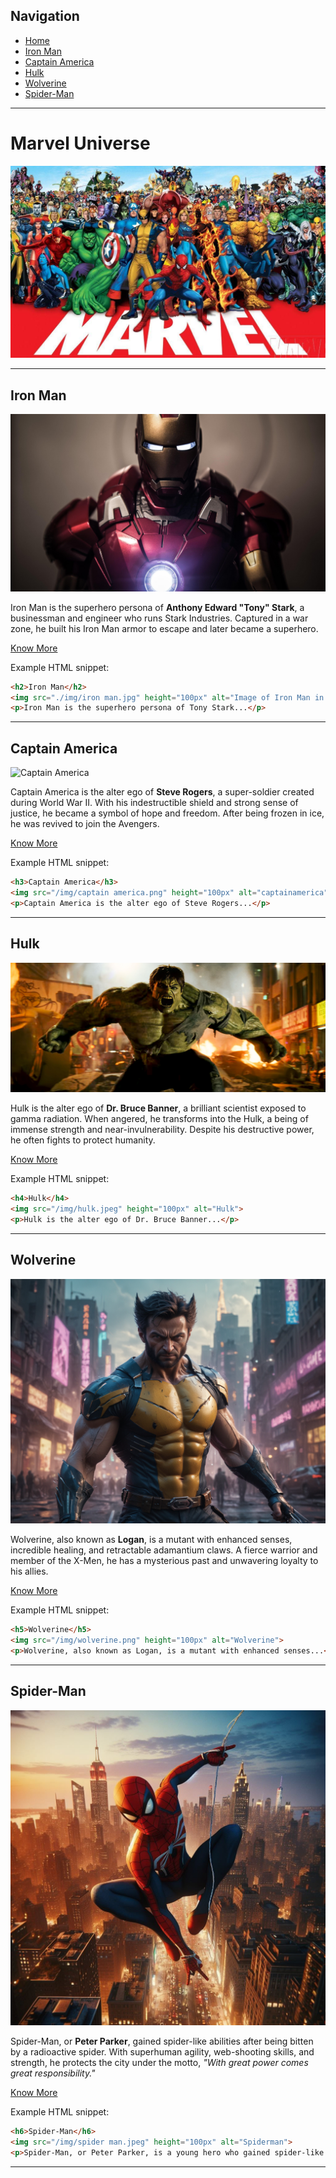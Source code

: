  ## Navigation

- [Home](index.html)
- [Iron Man](ironman.html)
- [Captain America](captainamerica.html)
- [Hulk](hulk.html)
- [Wolverine](wolverine.html)
- [Spider-Man](spiderman.html)

---

# Marvel Universe
![Marvel Universe](marvelUniverse.jpg)

---

## Iron Man

![Iron Man](./img/iron%20man.jpg)

Iron Man is the superhero persona of **Anthony Edward "Tony" Stark**, a businessman and engineer who runs Stark Industries. Captured in a war zone, he built his Iron Man armor to escape and later became a superhero.

[Know More](ironman.html)

Example HTML snippet:
```html
<h2>Iron Man</h2>
<img src="./img/iron man.jpg" height="100px" alt="Image of Iron Man in armor">
<p>Iron Man is the superhero persona of Tony Stark...</p>
```

---

## Captain America

![Captain America](/img/captain%20america.png)

Captain America is the alter ego of **Steve Rogers**, a super-soldier created during World War II. With his indestructible shield and strong sense of justice, he became a symbol of hope and freedom. After being frozen in ice, he was revived to join the Avengers.

[Know More](captainamerica.html)

Example HTML snippet:
```html
<h3>Captain America</h3>
<img src="/img/captain america.png" height="100px" alt="captainamerica">
<p>Captain America is the alter ego of Steve Rogers...</p>
```

---

## Hulk

![Hulk](/img/hulk.jpeg)

Hulk is the alter ego of **Dr. Bruce Banner**, a brilliant scientist exposed to gamma radiation. When angered, he transforms into the Hulk, a being of immense strength and near-invulnerability. Despite his destructive power, he often fights to protect humanity.

[Know More](hulk.html)

Example HTML snippet:
```html
<h4>Hulk</h4>
<img src="/img/hulk.jpeg" height="100px" alt="Hulk">
<p>Hulk is the alter ego of Dr. Bruce Banner...</p>
```

---

## Wolverine

![Wolverine](/img/wolverine.png)

Wolverine, also known as **Logan**, is a mutant with enhanced senses, incredible healing, and retractable adamantium claws. A fierce warrior and member of the X-Men, he has a mysterious past and unwavering loyalty to his allies.

[Know More](Wolverine.html)

Example HTML snippet:
```html
<h5>Wolverine</h5>
<img src="/img/wolverine.png" height="100px" alt="Wolverine">
<p>Wolverine, also known as Logan, is a mutant with enhanced senses...</p>
```

---

## Spider-Man

![Spider-Man](/img/spider%20man.jpeg)

Spider-Man, or **Peter Parker**, gained spider-like abilities after being bitten by a radioactive spider. With superhuman agility, web-shooting skills, and strength, he protects the city under the motto, *"With great power comes great responsibility."*

[Know More](spiderman.html)

Example HTML snippet:
```html
<h6>Spider-Man</h6>
<img src="/img/spider man.jpeg" height="100px" alt="Spiderman">
<p>Spider-Man, or Peter Parker, is a young hero who gained spider-like abilities...</p>
```

---
